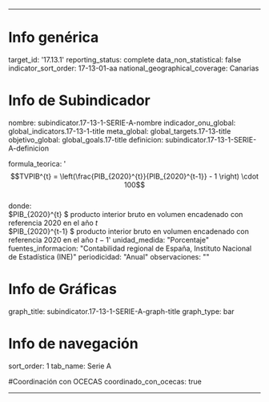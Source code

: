 ---

# Info genérica
target_id: '17.13.1'
reporting_status: complete
data_non_statistical: false
indicator_sort_order: 17-13-01-aa
national_geographical_coverage: Canarias

# Info de Subindicador
nombre: subindicator.17-13-1-SERIE-A-nombre
indicador_onu_global: global_indicators.17-13-1-title
meta_global: global_targets.17-13-title
objetivo_global: global_goals.17-title
definicion: subindicator.17-13-1-SERIE-A-definicion

formula_teorica: '$$TVPIB^{t} = \left(\frac{PIB_{2020}^{t}}{PIB_{2020}^{t-1}} - 1 \right) \cdot 100$$ <br>
donde: <br>
$PIB_{2020}^{t} $ producto interior bruto en volumen encadenado con referencia 2020 en el año $t$<br>
$PIB_{2020}^{t-1} $ producto interior bruto en volumen encadenado con referencia 2020 en el año $t-1$'
unidad_medida: "Porcentaje"
fuentes_informacion: "Contabilidad regional de España, Instituto Nacional de Estadística (INE)"
periodicidad: "Anual"
observaciones: ""


# Info de Gráficas
graph_title: subindicator.17-13-1-SERIE-A-graph-title
graph_type: bar

# Info de navegación
sort_order: 1
tab_name: Serie A

#Coordinación con OCECAS
coordinado_con_ocecas: true

---